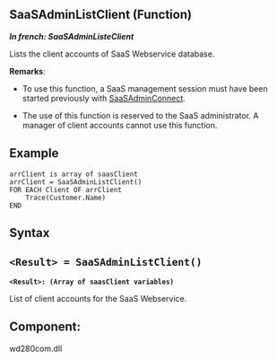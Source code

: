 
## SaaSAdminListClient (Function)

***In french: SaaSAdminListeClient***



<a name="XUse"></a>
<a name="Use"></a>
<a name="description"></a>
Lists the client accounts of SaaS Webservice database.

**Remarks**: 

- To use this function, a SaaS management session must have been started previously with [SaaSAdminConnect](../WDLang3/1000019098.md).

- The use of this function is reserved to the SaaS administrator. A manager of client accounts cannot use this function. 



<a name="Example1"></a>
<a name="sample_code"></a>

## Example


```wl
arrClient is array of saasClient 
arrClient = SaaSAdminListClient()
FOR EACH Client OF arrClient
	Trace(Customer.Name)
END
```

<a name="XSYNTAX"></a>

## Syntax
<a name="SYNTAX1"></a>

`<Result> = SaaSAdminListClient()`
---

**`<Result>: (Array of saasClient variables)`**

List of client accounts for the SaaS Webservice.







<a name="XComponent"></a>

## Component:
wd280com.dll
